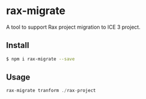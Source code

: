 # rax-migrate

A tool to support Rax project migration to ICE 3 project.

## Install

```bash
$ npm i rax-migrate --save
```

## Usage

```jsx
rax-migrate tranform ./rax-project 
```
